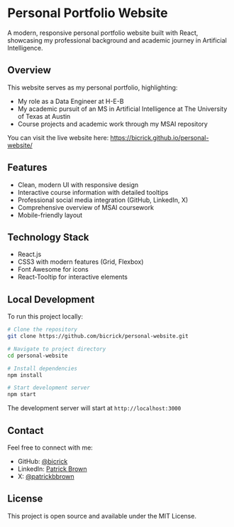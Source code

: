 # Personal Portfolio Website

A modern, responsive personal portfolio website built with React, showcasing my professional background and academic journey in Artificial Intelligence.

## Overview

This website serves as my personal portfolio, highlighting:
- My role as a Data Engineer at H-E-B
- My academic pursuit of an MS in Artificial Intelligence at The University of Texas at Austin
- Course projects and academic work through my MSAI repository

You can visit the live website here: https://bicrick.github.io/personal-website/

## Features

- Clean, modern UI with responsive design
- Interactive course information with detailed tooltips
- Professional social media integration (GitHub, LinkedIn, X)
- Comprehensive overview of MSAI coursework
- Mobile-friendly layout

## Technology Stack

- React.js
- CSS3 with modern features (Grid, Flexbox)
- Font Awesome for icons
- React-Tooltip for interactive elements

## Local Development

To run this project locally:

```bash
# Clone the repository
git clone https://github.com/bicrick/personal-website.git

# Navigate to project directory
cd personal-website

# Install dependencies
npm install

# Start development server
npm start
```

The development server will start at `http://localhost:3000`

## Contact

Feel free to connect with me:
- GitHub: [@bicrick](https://github.com/bicrick)
- LinkedIn: [Patrick Brown](https://www.linkedin.com/in/patrick-brown-470617195/)
- X: [@patrickbbrown](https://x.com/patrickbbrown)

## License

This project is open source and available under the MIT License.
